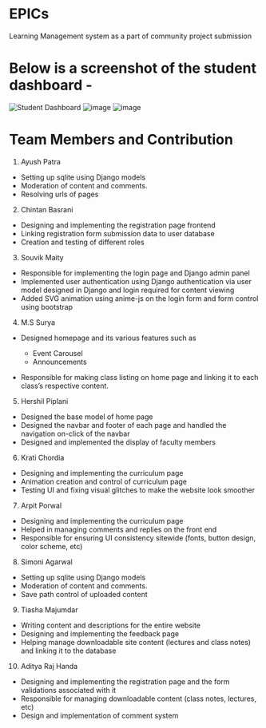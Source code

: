 # EPICs
Learning Management system as a part of community project submission
# Below is a screenshot of the student dashboard -

![Student Dashboard](https://user-images.githubusercontent.com/54028832/202979542-af807c33-85a8-4f3f-bc11-d1c729bad0c1.png)
![image](https://user-images.githubusercontent.com/54028832/202979728-06df5a3b-f7d5-46e1-bf77-9a436c30a28e.png)
![image](https://user-images.githubusercontent.com/54028832/202979853-1ed0f874-2538-41ad-84b1-a9494bcf7531.png)



















# Team Members and Contribution

1. Ayush Patra
* Setting up sqlite using Django models
* Moderation of content and comments.
* Resolving urls of pages

2. Chintan Basrani
* Designing and implementing the registration page frontend 
* Linking registration form submission data to user database
* Creation and testing of different roles

3. Souvik Maity
* Responsible for implementing the login page and Django admin panel  
* Implemented user authentication using Django authentication via user model designed in Django and login required for content viewing 
* Added SVG animation using anime-js on the login form and form control using bootstrap

4. M.S Surya
* Designed homepage and its various features such as 

  * Event Carousel
  * Announcements
* Responsible for making class listing on home page and linking it to each class’s respective content. 

5. Hershil Piplani
* Designed the base model of home page 
* Designed the navbar and footer of each page and handled the navigation on-click of the navbar
* Designed and implemented the display of faculty members   

6. Krati Chordia
* Designing and implementing the curriculum page 
* Animation creation and control of curriculum page
* Testing UI and fixing visual glitches to make the website look smoother

7. Arpit Porwal
* Designing and implementing the curriculum page 
* Helped in managing comments and replies on the front end
* Responsible for ensuring UI consistency sitewide (fonts, button design, color scheme, etc)

8. Simoni Agarwal 
* Setting up sqlite using Django models
* Moderation of content and comments.
* Save path control of uploaded content

9. Tiasha Majumdar 
* Writing content and descriptions for the entire website
* Designing and implementing the feedback page
* Helping manage downloadable site content (lectures and class notes) and linking it to the database

10. Aditya Raj Handa
* Designing and implementing the registration page and the form validations associated with it
* Responsible for managing downloadable content (class notes, lectures, etc)
* Design and  implementation of comment system





